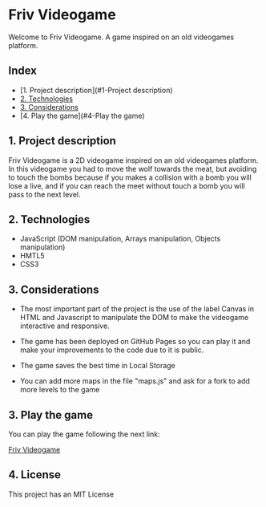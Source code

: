 # Friv Videogame

Welcome to Friv Videogame. A game inspired on an old videogames platform.


## Index

* [1.  Project description](#1-Project description)
* [2.  Technologies](#2-Technologies)
* [3.  Considerations](#3-Considerations)
* [4.  Play the game](#4-Play the game)


## 1. Project description

Friv Videogame is a 2D videogame inspired on an old videogames platform. In this videogame you had to move the wolf towards the meat, but avoiding to touch the bombs because if you makes a collision with a bomb you will lose a live, and if you can reach the meet without touch a bomb you will pass to the next level.

## 2. Technologies

- JavaScript (DOM manipulation, Arrays manipulation, Objects manipulation)
- HMTL5
- CSS3

## 3. Considerations

- The most important part of the project is the use of the label Canvas in HTML and Javascript to manipulate the DOM to make the videogame interactive and responsive.

- The game has been deployed on GitHub Pages so you can play it and make your improvements to the code due to it is public.

- The game saves the best time in Local Storage

- You can add more maps in the file "maps.js" and ask for a fork to add more levels to the game

## 3. Play the game

You can play the game following the next link:

[Friv Videogame](https://efra117.github.io/Friv-videogame/ "Friv Videogame")

## 4. License

This project has an MIT License